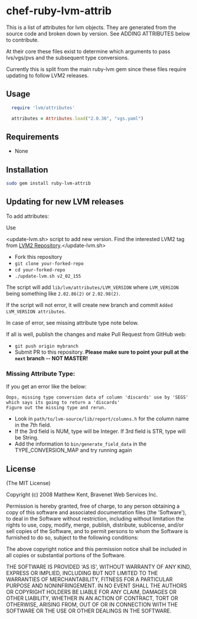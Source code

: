 # chef-ruby-lvm-attrib

This is a list of attributes for lvm objects. They are generated from the source code and broken down by version. See ADDING ATTRIBUTES below to contribute.

At their core these files exist to determine which arguments to pass lvs/vgs/pvs and the subsequent type conversions.

Currently this is split from the main ruby-lvm gem since these files require updating to follow LVM2 releases.

## Usage

```ruby
  require 'lvm/attributes'

  attributes = Attributes.load("2.0.36", "vgs.yaml")
```

## Requirements

- None

## Installation

```bash
sudo gem install ruby-lvm-attrib
```

## Updating for new LVM releases

To add attributes:

Use

<update-lvm.sh> script to add new version. Find the interested LVM2 tag from <a href="https://git.fedorahosted.org/cgit/lvm2.git/refs/tags">LVM2 Repository</a>.</update-lvm.sh>

- Fork this repository
- `git clone your-forked-repo`
- `cd your-forked-repo`
- `./update-lvm.sh v2_02_155`

The script will add `lib/lvm/attributes/LVM_VERSION` where `LVM_VERSION` being something like `2.02.86(2)` or `2.02.98(2)`.

If the script will not error, it will create new branch and commit `Added LVM_VERSION attributes`.

In case of error, see missing attribute type note below.

If all is well, publish the changes and make Pull Request from GitHub web:

- `git push origin mybranch`
- Submit PR to this repository. **Please make sure to point your pull at the `next` branch -- NOT MASTER!**

### Missing Attribute Type:

If you get an error like the below:

```
Oops, missing type conversion data of column 'discards' use by 'SEGS' which says its going to return a 'discards'
Figure out the missing type and rerun.
```

- Look in `path/to/lvm-source/lib/report/columns.h` for the column name in the 7th field.
- If the 3rd field is NUM, type will be Integer. If 3rd field is STR, type will be String.
- Add the information to `bin/generate_field_data` in the TYPE_CONVERSION_MAP and try running again

## License

(The MIT License)

Copyright (c) 2008 Matthew Kent, Bravenet Web Services Inc.

Permission is hereby granted, free of charge, to any person obtaining a copy of this software and associated documentation files (the 'Software'), to deal in the Software without restriction, including without limitation the rights to use, copy, modify, merge, publish, distribute, sublicense, and/or sell copies of the Software, and to permit persons to whom the Software is furnished to do so, subject to the following conditions:

The above copyright notice and this permission notice shall be included in all copies or substantial portions of the Software.

THE SOFTWARE IS PROVIDED 'AS IS', WITHOUT WARRANTY OF ANY KIND, EXPRESS OR IMPLIED, INCLUDING BUT NOT LIMITED TO THE WARRANTIES OF MERCHANTABILITY, FITNESS FOR A PARTICULAR PURPOSE AND NONINFRINGEMENT. IN NO EVENT SHALL THE AUTHORS OR COPYRIGHT HOLDERS BE LIABLE FOR ANY CLAIM, DAMAGES OR OTHER LIABILITY, WHETHER IN AN ACTION OF CONTRACT, TORT OR OTHERWISE, ARISING FROM, OUT OF OR IN CONNECTION WITH THE SOFTWARE OR THE USE OR OTHER DEALINGS IN THE SOFTWARE.
